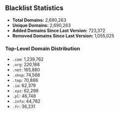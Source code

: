 ## Blacklist Statistics

- **Total Domains:** 2,690,263
- **Unique Domains:** 2,690,263
- **Added Domains Since Last Version:** 723,372
- **Removed Domains Since Last Version:** 1,055,025

### Top-Level Domain Distribution

-  `.com`: 1,239,762
-  `.org`: 220,188
-  `.net`: 165,880
-  `.shop`: 74,568
-  `.top`: 70,886
-  `.io`: 62,379
-  `.xyz`: 62,298
-  `.pl`: 48,748
-  `.info`: 44,782
-  `.fr`: 36,231
